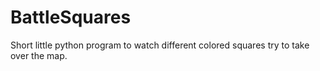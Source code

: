 # BattleSquares
Short little python program to watch different colored squares try to take over the map.
